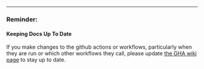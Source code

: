 
---

### Reminder:

#### Keeping Docs Up To Date ####
If you make changes to the github actions or workflows, particularly when they are run or which other workflows they call, please update [the GHA wiki page](https://github.com/DataBiosphere/terra-workspace-data-service/wiki/GHA-structure-in-WDS) to stay up to date.
